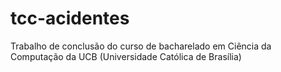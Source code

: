 # tcc-acidentes
Trabalho de conclusão do curso de bacharelado em Ciência da Computação da UCB (Universidade Católica de Brasília)
